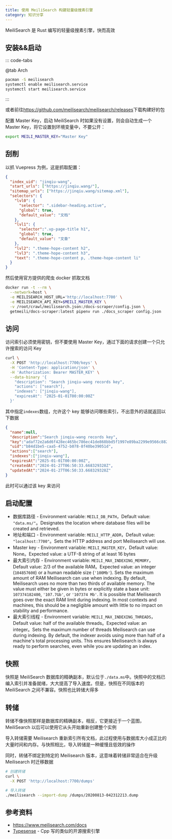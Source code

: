 ```yaml
---
title: 使用 MeiliSearch 构建轻量级搜素引擎
category: 知识分享
---
```


MeiliSearch 是 Rust 编写的轻量级搜素引擎，快而高效

## 安装&&启动

::: code-tabs

@tab Arch

```sh
pacman -S meilisearch
systemctl enable meilisearch.service
systemctl start meilisearch.service
```

:::

或者前往<https://github.com/meilisearch/meilisearch/releases>下载构建好的包

配置 Master Key，启动 MeiliSearch 时如果没有设置，则会自动生成一个 Master Key，将它设置到环境变量中，不要公开：

```sh
export MEILI_MASTER_KEY="Master Key"
```

## 刮削

以抓 Vuepress 为例，这是抓取配置：

```json
{
  "index_uid": "jinqiu-wang",
  "start_urls": ["https://jinqiu.wang/"],
  "sitemap_urls": ["https://jinqiu.wang/sitemap.xml"],
  "selectors": {
    "lvl0": {
      "selector": ".sidebar-heading.active",
      "global": true,
      "default_value": "文档"
    },
    "lvl1": {
      "selector":".vp-page-title h1",
      "global": true,
      "default_value": "文章"
    },
    "lvl2": ".theme-hope-content h2",
    "lvl3": ".theme-hope-content h3",
    "text": ".theme-hope-content p, .theme-hope-content li"
  }
}
```

然后使用官方提供的爬虫 docker 抓取文档

```sh
docker run -t --rm \
  --network=host \
  -e MEILISEARCH_HOST_URL='http://localhost:7700' \
  -e MEILISEARCH_API_KEY=$MEILI_MASTER_KEY \
  -v /root/crawl/meilisearch.json:/docs-scraper/config.json \
  getmeili/docs-scraper:latest pipenv run ./docs_scraper config.json
```

## 访问

访问索引必须使用密钥，但不要使用 Master Key，通过下面的请求创建一个只允许搜索的访问 Key

```sh
curl \
  -X POST 'http://localhost:7700/keys' \
  -H 'Content-Type: application/json' \
  -H 'Authorization: Bearer MASTER_KEY' \
  --data-binary '{
    "description": "Search jinqiu-wang records key",
    "actions": ["search"],
    "indexes": ["jinqiu-wang"],
    "expiresAt": "2025-01-01T00:00:00Z"
  }'
```

其中指定`indexes`数组，允许这个 key 能够访问哪些索引，不出意外的话就返回以下数据

```json
{
  "name":null,
  "description":"Search jinqiu-wang records key",
  "key":"adaf72e2a6d6f428ec465bc786ec41de868bbd5f1997e89ba2299e9566c88213",
  "uid":"b84d1be5-caa5-4752-b078-8f40be39051d",
  "actions":["search"],
  "indexes":["jinqiu-wang"],
  "expiresAt":"2025-01-01T00:00:00Z",
  "createdAt":"2024-01-27T06:50:33.668329328Z",
  "updatedAt":"2024-01-27T06:50:33.668329328Z"
}
```

此时可以通过该 key 来访问

## 启动配置

+ 数据库路径 - Environment variable: `MEILI_DB_PATH`，Default value: `"data.ms/"`。Designates the location where database files will be created and retrieved.
+ 地址和端口 - Environment variable: `MEILI_HTTP_ADDR`，Default value: `"localhost:7700"`。Sets the HTTP address and port Meilisearch will use.
+ Master key - Environment variable: `MEILI_MASTER_KEY`，Default value: None。Expected value: a UTF-8 string of at least 16 bytes
+ 最大索引内存 - Environment variable: `MEILI_MAX_INDEXING_MEMORY`，Default value: 2/3 of the available RAM。Expected value: an integer (`104857600`) or a human readable size (`'100Mb'`). Sets the maximum amount of RAM Meilisearch can use when indexing. By default, Meilisearch uses no more than two thirds of available memory. The value must either be given in bytes or explicitly state a base unit: `107374182400`, `'107.7Gb'`, or `'107374 Mb'`. It is possible that Meilisearch goes over the exact RAM limit during indexing. In most contexts and machines, this should be a negligible amount with little to no impact on stability and performance.
+ 最大索引线程 - Environment variable: `MEILI_MAX_INDEXING_THREADS`，Default value: half of the available threads。Expected value: an integer。Sets the maximum number of threads Meilisearch can use during indexing. By default, the indexer avoids using more than half of a machine's total processing units. This ensures Meilisearch is always ready to perform searches, even while you are updating an index.

## 快照

快照是 MeiliSearch 数据库的精确副本，默认位于`./data.ms`中。快照中的文档已编入索引并准备就绪，大大提高了导入速度。但是，快照在不同版本的 MeiliSearch 之间不兼容。快照也比转储大得多

## 转储

转储不像快照那样是数据库的精确副本，相反，它更接近于一个蓝图，MeiliSearch 以后可以使用它从头开始重新创建整个实例

导入转储需要 Meilisearch 重新索引所有文档，此过程使用与数据库大小成正比的大量时间和内存。与快照相比，导入转储是一种缓慢且低效的操作

同时，转储不绑定到特定的 Meilisearch 版本，这意味着转储非常适合在升级 Meilisearch 时迁移数据

```sh
# 创建转储
curl \
  -X POST 'http://localhost:7700/dumps'
```

```sh
# 导入转储
./meilisearch --import-dump /dumps/20200813-042312213.dump
```

## 参考资料

+ <https://www.meilisearch.com/docs>
+ [Typesense](https://typesense.org/) - Cpp 写的类似的开源搜索引擎
